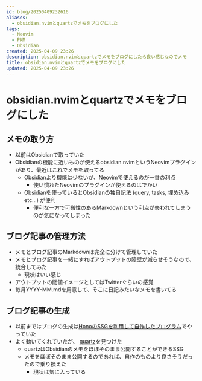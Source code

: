 ```yaml
---
id: blog/20250409232616
aliases:
  - obsidian.nvimとquartzでメモをブログにした
tags:
  - Neovim
  - PKM
  - Obsidian
created: 2025-04-09 23:26
description: obsidian.nvimとquartzでメモをブログにしたら良い感じなのでメモ
title: obsidian.nvimとquartzでメモをブログにした
updated: 2025-04-09 23:26
---
```


# obsidian.nvimとquartzでメモをブログにした

## メモの取り方

- 以前はObsidianで取っていた
- Obsidianの機能に近いものが使えるobsidian.nvimというNeovimプラグインがあり、最近はこれでメモを取ってる
    - Obsidianより機能は少ないが、Neovimで使えるのが一番の利点
        - 使い慣れたNeovimのプラグインが使えるのはでかい
    - Obsidianを使っているとObsidianの独自記法 (query, tasks, 埋め込み etc...) が便利
        - 便利な一方で可搬性のあるMarkdownという利点が失われてしまうのが気になってしまった

## ブログ記事の管理方法

- メモとブログ記事のMarkdownは完全に分けて管理していた
- メモとブログ記事を一緒にすればアウトプットの障壁が減らせそうなので、統合してみた
    - 現状はいい感じ
- アウトプットの閾値イメージとしてはTwitterぐらいの感覚
- 毎月YYYY-MM.mdを用意して、そこに日記みたいなメモを書いてる

## ブログ記事の生成

- 以前まではブログの生成は[HonoのSSGを利用して自作したプログラム](blog/blog-migration-astro-to-hono.md)でやっていた
- よく動いてくれていたが、 [quartz](https://quartz.jzhao.xyz/)を見つけた
    - quartzはObsidianのメモをほぼそのまま公開することができるSSG
    - メモをほぼそのまま公開するのであれば、自作のものより良さそうだったので乗り換えた
        - 現状は気に入っている

